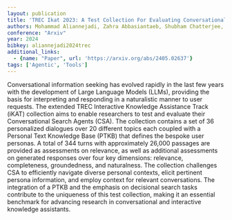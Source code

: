 ```yaml
---
layout: publication
title: 'TREC Ikat 2023: A Test Collection For Evaluating Conversational And Interactive Knowledge Assistants'
authors: Mohammad Aliannejadi, Zahra Abbasiantaeb, Shubham Chatterjee, Jeffery Dalton, Leif Azzopardi
conference: "Arxiv"
year: 2024
bibkey: aliannejadi2024trec
additional_links:
  - {name: "Paper", url: 'https://arxiv.org/abs/2405.02637'}
tags: ['Agentic', 'Tools']
---
```

Conversational information seeking has evolved rapidly in the last few years
with the development of Large Language Models (LLMs), providing the basis for
interpreting and responding in a naturalistic manner to user requests. The
extended TREC Interactive Knowledge Assistance Track (iKAT) collection aims to
enable researchers to test and evaluate their Conversational Search Agents
(CSA). The collection contains a set of 36 personalized dialogues over 20
different topics each coupled with a Personal Text Knowledge Base (PTKB) that
defines the bespoke user personas. A total of 344 turns with approximately
26,000 passages are provided as assessments on relevance, as well as additional
assessments on generated responses over four key dimensions: relevance,
completeness, groundedness, and naturalness. The collection challenges CSA to
efficiently navigate diverse personal contexts, elicit pertinent persona
information, and employ context for relevant conversations. The integration of
a PTKB and the emphasis on decisional search tasks contribute to the uniqueness
of this test collection, making it an essential benchmark for advancing
research in conversational and interactive knowledge assistants.
